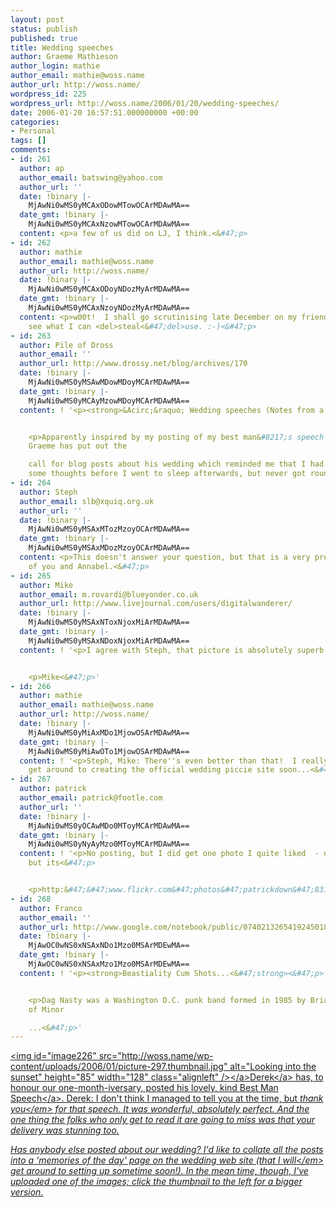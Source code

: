 ```yaml
---
layout: post
status: publish
published: true
title: Wedding speeches
author: Graeme Mathieson
author_login: mathie
author_email: mathie@woss.name
author_url: http://woss.name/
wordpress_id: 225
wordpress_url: http://woss.name/2006/01/20/wedding-speeches/
date: 2006-01-20 16:57:51.000000000 +00:00
categories:
- Personal
tags: []
comments:
- id: 261
  author: ap
  author_email: batswing@yahoo.com
  author_url: ''
  date: !binary |-
    MjAwNi0wMS0yMCAxODowMTowOCArMDAwMA==
  date_gmt: !binary |-
    MjAwNi0wMS0yMCAxNzowMTowOCArMDAwMA==
  content: <p>a few of us did on LJ, I think.<&#47;p>
- id: 262
  author: mathie
  author_email: mathie@woss.name
  author_url: http://woss.name/
  date: !binary |-
    MjAwNi0wMS0yMCAxODoyNDozMyArMDAwMA==
  date_gmt: !binary |-
    MjAwNi0wMS0yMCAxNzoyNDozMyArMDAwMA==
  content: <p>w00t!  I shall go scrutinising late December on my friends list and
    see what I can <del>steal<&#47;del>use. :-)<&#47;p>
- id: 263
  author: Pile of Dross
  author_email: ''
  author_url: http://www.drossy.net/blog/archives/170
  date: !binary |-
    MjAwNi0wMS0yMSAwMDowMDoyMCArMDAwMA==
  date_gmt: !binary |-
    MjAwNi0wMS0yMCAyMzowMDoyMCArMDAwMA==
  content: ! '<p><strong>&Acirc;&raquo; Wedding speeches (Notes from a messy desk)...<&#47;strong><&#47;p>


    <p>Apparently inspired by my posting of my best man&#8217;s speech for his wedding,
    Graeme has put out the

    call for blog posts about his wedding which reminded me that I had noted down
    some thoughts before I went to sleep afterwards, but never got round t...<&#47;p>'
- id: 264
  author: Steph
  author_email: slb@xquiq.org.uk
  author_url: ''
  date: !binary |-
    MjAwNi0wMS0yMSAxMTozMzoyOCArMDAwMA==
  date_gmt: !binary |-
    MjAwNi0wMS0yMSAxMDozMzoyOCArMDAwMA==
  content: <p>This doesn't answer your question, but that is a very pretty picture
    of you and Annabel.<&#47;p>
- id: 265
  author: Mike
  author_email: m.rovardi@blueyonder.co.uk
  author_url: http://www.livejournal.com/users/digitalwanderer/
  date: !binary |-
    MjAwNi0wMS0yMSAxNToxNjoxMiArMDAwMA==
  date_gmt: !binary |-
    MjAwNi0wMS0yMSAxNDoxNjoxMiArMDAwMA==
  content: ! '<p>I agree with Steph, that picture is absolutely superb.<&#47;p>


    <p>Mike<&#47;p>'
- id: 266
  author: mathie
  author_email: mathie@woss.name
  author_url: http://woss.name/
  date: !binary |-
    MjAwNi0wMS0yMiAxMDo1MjowOSArMDAwMA==
  date_gmt: !binary |-
    MjAwNi0wMS0yMiAwOTo1MjowOSArMDAwMA==
  content: ! '<p>Steph, Mike: There''s even better than that!  I really <em>must<&#47;em>
    get around to creating the official wedding piccie site soon...<&#47;p>'
- id: 267
  author: patrick
  author_email: patrick@footle.com
  author_url: ''
  date: !binary |-
    MjAwNi0wMS0yOCAwMDo0MToyMCArMDAwMA==
  date_gmt: !binary |-
    MjAwNi0wMS0yNyAyMzo0MToyMCArMDAwMA==
  content: ! '<p>No posting, but I did get one photo I quite liked  - nothing spectacular
    but its<&#47;p>


    <p>http:&#47;&#47;www.flickr.com&#47;photos&#47;patrickdown&#47;83114892&#47;<&#47;p>'
- id: 268
  author: Franco
  author_email: ''
  author_url: http://www.google.com/notebook/public/07402132654192450184/BDSD6IgoQoaSkypsj
  date: !binary |-
    MjAwOC0wNS0xNSAxNDo1Mzo0MSArMDEwMA==
  date_gmt: !binary |-
    MjAwOC0wNS0xNSAxMzo1Mzo0MSArMDEwMA==
  content: ! '<p><strong>Beastiality Cum Shots...<&#47;strong><&#47;p>


    <p>Dag Nasty was a Washington D.C. punk band formed in 1985 by Brian Baker (guitar)
    of Minor

    ...<&#47;p>'
---
```

<a class="imagelink" href="http:&#47;&#47;woss.name&#47;wp-content&#47;uploads&#47;2006&#47;01&#47;picture-297.jpg" title="Looking into the sunset"><img id="image226" src="http:&#47;&#47;woss.name&#47;wp-content&#47;uploads&#47;2006&#47;01&#47;picture-297.thumbnail.jpg" alt="Looking into the sunset" height="85" width="128" class="alignleft" &#47;><&#47;a><a href="http:&#47;&#47;drossy.net&#47;blog&#47;">Derek<&#47;a> has, to honour our one-month-iversary, posted his lovely, kind <a href="http:&#47;&#47;www.drossy.net&#47;blog&#47;archives&#47;167">Best Man Speech<&#47;a>.  Derek: I don't think I managed to tell you at the time, but <em>thank you<&#47;em> for that speech.  It was wonderful, absolutely perfect.  And the one thing the folks who only get to read it are going to miss was that your delivery was stunning too.

Has anybody else posted about our wedding?  I'd like to collate all the posts into a 'memories of the day' page on the wedding web site (that I <em>will<&#47;em> get around to setting up sometime soon!).  In the mean time, though, I've uploaded one of the images; click the thumbnail to the left for a bigger version.

